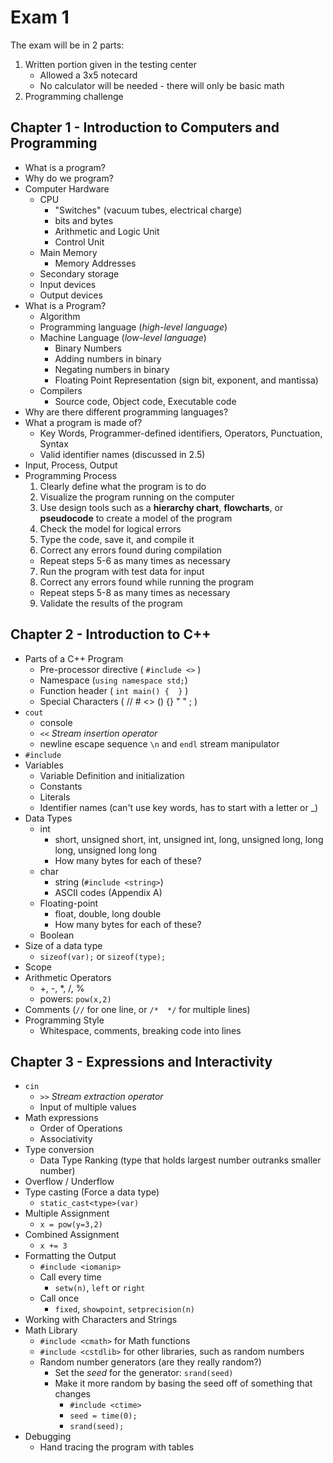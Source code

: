 # Exam 1
The exam will be in 2 parts:
1. Written portion given in the testing center
    * Allowed a 3x5 notecard
    * No calculator will be needed - there will only be basic math
2. Programming challenge

## Chapter 1 - Introduction to Computers and Programming
* What is a program?
* Why do we program?
* Computer Hardware
  * CPU
    * "Switches" (vacuum tubes, electrical charge)
    * bits and bytes
    * Arithmetic and Logic Unit
    * Control Unit
  * Main Memory
    * Memory Addresses
  * Secondary storage
  * Input devices
  * Output devices
* What is a Program?
  * Algorithm
  * Programming language (*high-level language*)
  * Machine Language (*low-level language*)
    * Binary Numbers
    * Adding numbers in binary
    * Negating numbers in binary
    * Floating Point Representation (sign bit, exponent, and mantissa)
  * Compilers
    * Source code, Object code, Executable code
* Why are there different programming languages?
* What a program is made of?
  * Key Words, Programmer-defined identifiers, Operators, Punctuation, Syntax
  * Valid identifier names (discussed in 2.5)
* Input, Process, Output
* Programming Process
  1. Clearly define what the program is to do
  2. Visualize the program running on the computer
  3. Use design tools such as a __hierarchy chart__, __flowcharts__, or __pseudocode__ to create a model of the program
  4. Check the model for logical errors
  5. Type the code, save it, and compile it
  6. Correct any errors found during compilation
    * Repeat steps 5-6 as many times as necessary
  7. Run the program with test data for input
  8. Correct any errors found while running the program
    * Repeat steps 5-8 as many times as necessary
  9. Validate the results of the program

## Chapter 2 - Introduction to C++
* Parts of a C++ Program
  * Pre-processor directive ( `#include <>` )
  * Namespace  (`using namespace std;`)
  * Function header  ( `int main() {  }` )
  * Special Characters  ( // # <> () {} " " ; )
* `cout`
  * console
  * `<<` *Stream insertion operator*
  * newline escape sequence `\n` and `endl` stream manipulator
* `#include`
* Variables
  * Variable Definition and initialization
  * Constants
  * Literals
  * Identifier names (can't use key words, has to start with a letter or _)
* Data Types
  * int
    * short, unsigned short, int, unsigned int, long, unsigned long, long long, unsigned long long
    * How many bytes for each of these?
  * char
    * string (`#include <string>`)
    * ASCII codes (Appendix A)
  * Floating-point
    * float, double, long double
    * How many bytes for each of these?
  * Boolean
* Size of a data type
  * `sizeof(var);` or `sizeof(type);`
* Scope
* Arithmetic Operators
  * +, -, *, /, %
  * powers:  `pow(x,2)`
* Comments (`//` for one line, or `/*  */` for multiple lines)
* Programming Style
  * Whitespace, comments, breaking code into lines

## Chapter 3 - Expressions and Interactivity
* `cin`
  * `>>` *Stream extraction operator*
  * Input of multiple values
* Math expressions
  * Order of Operations
  * Associativity
* Type conversion
  * Data Type Ranking (type that holds largest number outranks smaller number)
* Overflow / Underflow
* Type casting (Force a data type)
  * `static_cast<type>(var)`
* Multiple Assignment
  * `x = pow(y=3,2)`
* Combined Assignment
  * `x += 3`
* Formatting the Output
  * `#include <iomanip>`
  * Call every time
    * `setw(n)`, `left` or `right`
  * Call once
    * `fixed`, `showpoint`, `setprecision(n)`
* Working with Characters and Strings
* Math Library
  * `#include <cmath>` for Math functions
  * `#include <cstdlib>` for other libraries, such as random numbers
  * Random number generators (are they really random?)
    * Set the *seed* for the generator: `srand(seed)`
    * Make it more random by basing the seed off of something that changes
      * `#include <ctime>`
      * `seed = time(0);`
      * `srand(seed);`
* Debugging
  * Hand tracing the program with tables